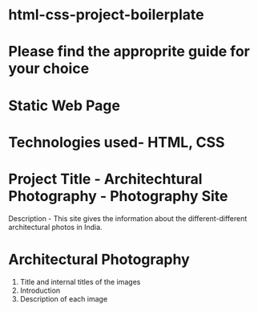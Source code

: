 # html-css-project-boilerplate

# Please find the approprite guide for your choice

# Static Web Page 

# Technologies used- HTML, CSS

# Project Title - Architechtural Photography - Photography Site 

Description - This site gives the information about the different-different architectural photos in India.

# Architectural Photography

1. Title  and internal titles of the images
2. Introduction
3. Description of each image 

